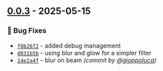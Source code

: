 
## [0.0.3] - 2025-05-15
### :bug: Bug Fixes
- [`f0b2672`](https://github.com/gioppoluca/foundry-beams/commit/f0b267219707401fea796d83707cadab0f6a0f60) - added debug management
- [`d831b5b`](https://github.com/gioppoluca/foundry-beams/commit/d831b5b15811d95c6a1affe3ee42fb4eda6c7558) - using blur and glow for a simpler filter
- [`14e2a4f`](https://github.com/gioppoluca/foundry-beams/commit/14e2a4f2ce06da7570c5900984a873acbd2f1a6e) - blur on beam *(commit by [@gioppoluca](https://github.com/gioppoluca))*

[0.0.3]: https://github.com/gioppoluca/foundry-beams/compare/0.0.2...0.0.3
